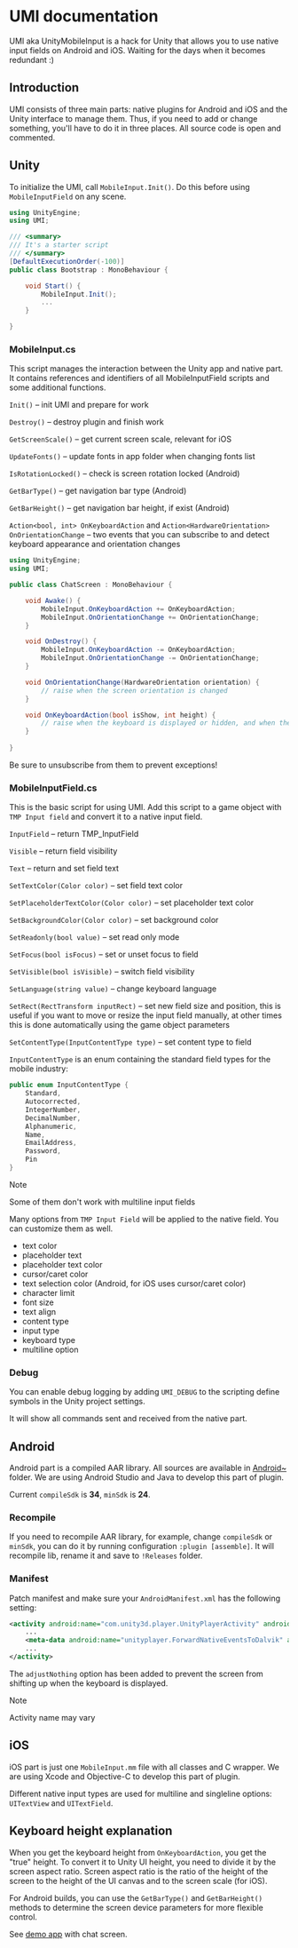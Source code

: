 # UMI documentation

UMI aka UnityMobileInput is a hack for Unity that allows you to use native input fields on Android and iOS. Waiting for the days when it becomes redundant :)

## Introduction

UMI consists of three main parts: native plugins for Android and iOS and the Unity interface to manage them. Thus, if you need to add or change something, you'll have to do it in three places. All source code is open and commented. 

## Unity

To initialize the UMI, call `MobileInput.Init()`. Do this before using `MobileInputField` on any scene.

```csharp
using UnityEngine;
using UMI;

/// <summary>
/// It's a starter script 
/// </summary>
[DefaultExecutionOrder(-100)]
public class Bootstrap : MonoBehaviour {

    void Start() {
        MobileInput.Init();
        ...
    }

}
```

### MobileInput.cs

This script manages the interaction between the Unity app and native part. It contains references and identifiers of all MobileInputField scripts and some additional functions.

`Init()` – init UMI and prepare for work

`Destroy()` – destroy plugin and finish work

`GetScreenScale()` – get current screen scale, relevant for iOS

`UpdateFonts()` – update fonts in app folder when changing fonts list

`IsRotationLocked()` – check is screen rotation locked (Android)

`GetBarType()` – get navigation bar type (Android)

`GetBarHeight()` – get navigation bar height, if exist (Android)

`Action<bool, int> OnKeyboardAction` and `Action<HardwareOrientation> OnOrientationChange` – two events that you can subscribe to and detect keyboard appearance and orientation changes

```csharp
using UnityEngine;
using UMI;

public class ChatScreen : MonoBehaviour {

    void Awake() {
        MobileInput.OnKeyboardAction += OnKeyboardAction;
        MobileInput.OnOrientationChange += OnOrientationChange;
    }

    void OnDestroy() {
        MobileInput.OnKeyboardAction -= OnKeyboardAction;
        MobileInput.OnOrientationChange -= OnOrientationChange;        
    }

    void OnOrientationChange(HardwareOrientation orientation) {
        // raise when the screen orientation is changed
    }

    void OnKeyboardAction(bool isShow, int height) {
        // raise when the keyboard is displayed or hidden, and when the keyboard height is changed
    }
    
}
```

Be sure to unsubscribe from them to prevent exceptions!

### MobileInputField.cs

This is the basic script for using UMI. Add this script to a game object with `TMP Input field` and convert it to a native input field.

`InputField` – return TMP_InputField

`Visible` – return field visibility

`Text` – return and set field text 

`SetTextColor(Color color)` – set field text color

`SetPlaceholderTextColor(Color color)` – set placeholder text color

`SetBackgroundColor(Color color)` – set background color

`SetReadonly(bool value)` – set read only mode

`SetFocus(bool isFocus)` – set or unset focus to field

`SetVisible(bool isVisible)` – switch field visibility

`SetLanguage(string value)` – change keyboard language

`SetRect(RectTransform inputRect)` – set new field size and position, this is useful if you want to move or resize the input field manually, at other times this is done automatically using the game object parameters

`SetContentType(InputContentType type)` – set content type to field

`InputContentType` is an enum containing the standard field types for the mobile industry:

```csharp
public enum InputContentType {
    Standard,
    Autocorrected,
    IntegerNumber,
    DecimalNumber,
    Alphanumeric,
    Name,
    EmailAddress,
    Password,
    Pin
}
```
> [!NOTE] 
> Some of them don't work with multiline input fields

Many options from `TMP Input Field` will be applied to the native field. You can customize them as well.

- text color
- placeholder text
- placeholder text color
- cursor/caret color
- text selection color (Android, for iOS uses cursor/caret color)
- character limit
- font size
- text align
- content type
- input type
- keyboard type
- multiline option

### Debug

You can enable debug logging by adding `UMI_DEBUG` to the scripting define symbols in the Unity project settings.

It will show all commands sent and received from the native part.

## Android

Android part is a compiled AAR library. All sources are available in [Android~](../Android~/) folder. We are using Android Studio and Java to develop this part of plugin.

Current `compileSdk` is **34**, `minSdk` is **24**.

### Recompile

If you need to recompile AAR library, for example, change `compileSdk` or `minSdk`, you can do it by running configuration `:plugin [assemble]`. It will recompile lib, rename it and save to `!Releases` folder.

### Manifest

Patch manifest and make sure your `AndroidManifest.xml` has the following setting:

```xml
<activity android:name="com.unity3d.player.UnityPlayerActivity" android:label="@string/app_name" android:windowSoftInputMode="adjustNothing">
    ...
    <meta-data android:name="unityplayer.ForwardNativeEventsToDalvik" android:value="true" />
    ...
</activity>
```

The `adjustNothing` option has been added to prevent the screen from shifting up when the keyboard is displayed. 

> [!NOTE] 
> Activity name may vary

## iOS

iOS part is just one `MobileInput.mm` file with all classes and C wrapper. We are using Xcode and Objective-C to develop this part of plugin.

Different native input types are used for multiline and singleline options: `UITextView` and `UITextField`.

## Keyboard height explanation

When you get the keyboard height from `OnKeyboardAction`, you get the "true" height. To convert it to Unity UI height, you need to divide it by the screen aspect ratio. Screen aspect ratio is the ratio of the height of the screen to the height of the UI canvas and to the screen scale (for iOS). 

For Android builds, you can use the `GetBarType()` and `GetBarHeight()` methods to determine the screen device parameters for more flexible control.

See [demo app](../Samples~/Demo/) with chat screen.



